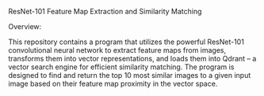 ResNet-101 Feature Map Extraction and Similarity Matching

Overview:

This repository contains a program that utilizes the powerful ResNet-101 convolutional neural network to extract feature maps from images, transforms them into vector representations, and loads them into Qdrant – a vector search engine for efficient similarity matching. The program is designed to find and return the top 10 most similar images to a given input image based on their feature map proximity in the vector space.
